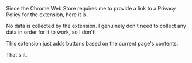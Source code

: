 Since the Chrome Web Store requires me to provide a link to a Privacy Policy for the extension, here it is.

No data is collected by the extension. I genuinely don't need to collect any data in order for it to work, so I don't!

This extension just adds buttons based on the current page's contents.

That's it.
